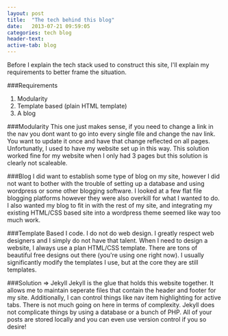 ```yaml
---
layout: post
title:  "The tech behind this blog"
date:   2013-07-21 09:59:05
categories: tech blog
header-text: 
active-tab: blog
---
```


Before I explain the tech stack used to construct this site, I'll explain my requirements to better frame the situation.

###Requirements
1. Modularity
2. Template based (plain HTML template)
3. A blog

###Modularity
This one just makes sense, if you need to change a link in the nav you dont want to go into every single file and change the nav link. You want to update it once and have that change reflected on all pages. Unfortunatly, I used to have my website set up in this way. This solution worked fine for my website when I only had 3 pages but this solution is clearly not scaleable. 

###Blog
I did want to establish some type of blog on my site, however I did not want to bother with the trouble of setting up a database and using wordpress or some other blogging software. I looked at a few flat file blogging platforms however they were also overkill for what I wanted to do. I also wanted my blog to fit in with the rest of my site, and integrating my existing HTML/CSS based site into a wordpress theme seemed like way too much work.

###Template Based
I code. I do not do web design. I greatly respect web designers and I simply do not have that talent. When I need to design a website, I always use a plan HTML/CSS template. There are tons of beautiful free designs out there (you're using one right now). I usually significantly modify the templates I use, but at the core they are still templates.

###Solution => Jekyll
Jekyll is the glue that holds this website together. It allows me to maintain seperate files that contain the header and footer for my site. Additionally, I can control things like nav item highlighting for active tabs. There is not much going on here in terms of complexity. Jekyll does not complicate things by using a database or a bunch of PHP. All of your posts are stored locally and you can even use version control if you so desire!